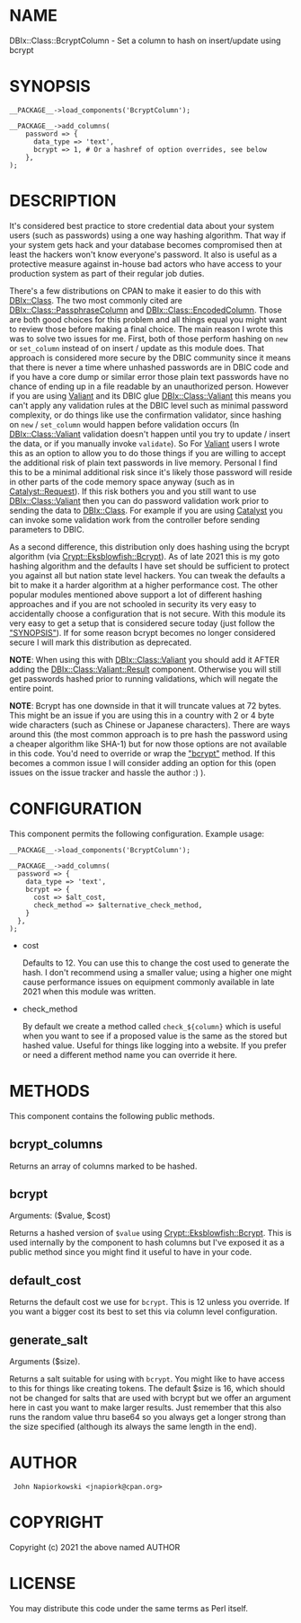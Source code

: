 # NAME

DBIx::Class::BcryptColumn - Set a column to hash on insert/update using bcrypt

# SYNOPSIS

    __PACKAGE__->load_components('BcryptColumn');
     
    __PACKAGE__->add_columns(
        password => {
          data_type => 'text',
          bcrypt => 1, # Or a hashref of option overrides, see below
        },
    );

# DESCRIPTION

It's considered best practice to store credential data about your system users (such as passwords)
using a one way hashing algorithm.  That way if your system gets hack and your database becomes
compromised then at least the hackers won't know everyone's password.  It also is useful as a
protective measure against in-house bad actors who have access to your production system as part
of their regular job duties.

There's a few distributions on CPAN to make it easier to do this with [DBIx::Class](https://metacpan.org/pod/DBIx%3A%3AClass).  The two most
commonly cited are [DBIx::Class::PassphraseColumn](https://metacpan.org/pod/DBIx%3A%3AClass%3A%3APassphraseColumn) and [DBIx::Class::EncodedColumn](https://metacpan.org/pod/DBIx%3A%3AClass%3A%3AEncodedColumn).  Those are
both good choices for this problem and all things equal you might want to review those before making
a final choice.  The main reason I wrote this was to solve two issues for me.  First, both of those
perform hashing on `new` or `set_column` instead of on insert / update as this module does.  That
approach is considered more secure by the DBIC community since it means that there is never a time
where unhashed passwords are in DBIC code and if you have a core dump or similar error those plain
text passwords have no chance of ending up in a file readable by an unauthorized person.  However if
you are using [Valiant](https://metacpan.org/pod/Valiant) and its DBIC glue [DBIx::Class::Valiant](https://metacpan.org/pod/DBIx%3A%3AClass%3A%3AValiant) this means you can't apply any
validation rules at the DBIC level such as minimal password complexity, or do things like use the
confirmation validator, since hashing on `new` / `set_column` would happen before validation occurs
(In [DBIx::Class::Valiant](https://metacpan.org/pod/DBIx%3A%3AClass%3A%3AValiant) validation doesn't happen until you try to update / insert the data, or if
you manually invoke `validate`).  So For [Valiant](https://metacpan.org/pod/Valiant) users I wrote this as an option to allow you
to do those things if you are willing to accept the additional risk of plain text passwords in live
memory.  Personal I find this to be a minimal additional risk since it's likely those password will reside
in other parts of the code memory space anyway (such as in [Catalyst::Request](https://metacpan.org/pod/Catalyst%3A%3ARequest)).  If this risk
bothers you and you still want to use [DBIx::Class::Valiant](https://metacpan.org/pod/DBIx%3A%3AClass%3A%3AValiant) then you can do password validation work 
prior to sending the data to [DBIx::Class](https://metacpan.org/pod/DBIx%3A%3AClass).  For example if you are using [Catalyst](https://metacpan.org/pod/Catalyst) you can invoke
some validation work from the controller before sending parameters to DBIC.

As a second difference, this distribution only does hashing using the bcrypt algorithm (via
[Crypt::Eksblowfish::Bcrypt](https://metacpan.org/pod/Crypt%3A%3AEksblowfish%3A%3ABcrypt)).  As of late 2021 this is my goto hashing algorithm and the defaults
I have set should be sufficient to protect you against all but nation state level hackers.  You can 
tweak the defaults a bit to make it a harder algorithm at a higher performance cost.  The other popular
modules mentioned above support a lot of different hashing approaches and if you are not schooled
in security its very easy to accidentally choose a configuration that is not secure. With this
module its very easy to get a setup that is considered secure today (just follow the ["SYNOPSIS"](#synopsis)).
If for some reason bcrypt becomes no longer considered secure I will mark this distribution as deprecated.

**NOTE**: When using this with [DBIx::Class::Valiant](https://metacpan.org/pod/DBIx%3A%3AClass%3A%3AValiant) you should add it AFTER adding the [DBIx::Class::Valiant::Result](https://metacpan.org/pod/DBIx%3A%3AClass%3A%3AValiant%3A%3AResult)
component.  Otherwise you will still get passwords hashed prior to running validations, which will
negate the entire point.

**NOTE**: Bcrypt has one downside in that it will truncate values at 72 bytes.  This might be an issue
if you are using this in a country with 2 or 4 byte wide characters (such as Chinese or Japanese
characters).  There are ways around this (the most common approach is to pre hash the password using
a cheaper algorithm like SHA-1) but for now those options are not available in this code.  You'd need
to override or wrap the ["bcrypt"](#bcrypt) method.  If this becomes a common issue I will consider adding an
option for this (open issues on the issue tracker and hassle the author :) ).

# CONFIGURATION

This component permits the following configuration.  Example usage:

    __PACKAGE__->load_components('BcryptColumn');
     
    __PACKAGE__->add_columns(
      password => {
        data_type => 'text',
        bcrypt => {
          cost => $alt_cost,
          check_method => $alternative_check_method,
        }
      },
    );

- cost

    Defaults to 12.  You can use this to change the cost used to generate the hash.  I don't recommend using
    a smaller value; using a higher one might cause performance issues on equipment commonly available in
    late 2021 when this module was written.

- check\_method

    By default we create a method called `check_${column}` which is useful when you want to see if a
    proposed value is the same as the stored but hashed value.  Useful for things like logging into a
    website.  If you prefer or need a different method name you can override it here.

# METHODS

This component contains the following public methods.

## bcrypt\_columns

Returns an array of columns marked to be hashed.

## bcrypt

Arguments: ($value, $cost)

Returns a hashed version of `$value` using [Crypt::Eksblowfish::Bcrypt](https://metacpan.org/pod/Crypt%3A%3AEksblowfish%3A%3ABcrypt).  This is used internally
by the component to hash columns but I've exposed it as a public method since you might find it
useful to have in your code.

## default\_cost

Returns the default cost we use for `bcrypt`.  This is 12 unless you override. If you want a bigger cost
its best to set this via column level configuration.

## generate\_salt

Arguments ($size).

Returns a salt suitable for using with `bcrypt`.  You might like to have access to this for things like
creating tokens.  The default $size is 16, which should not be changed for salts that are used with bcrypt
but we offer an argument here in cast you want to make larger results. Just remember that this also runs
the random value thru base64 so you always get a longer strong than the size specified (although its always
the same length in the end).

# AUTHOR

     John Napiorkowski <jnapiork@cpan.org>
    

# COPYRIGHT

Copyright (c) 2021 the above named AUTHOR

# LICENSE

You may distribute this code under the same terms as Perl itself.
